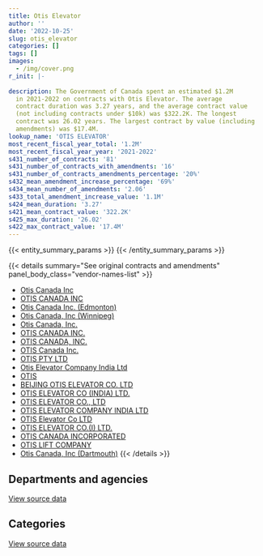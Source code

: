 ```yaml
---
title: Otis Elevator
author: ''
date: '2022-10-25'
slug: otis_elevator
categories: []
tags: []
images:
  - /img/cover.png
r_init: |-
  
description: The Government of Canada spent an estimated $1.2M
  in 2021-2022 on contracts with Otis Elevator. The average
  contract duration was 3.27 years, and the average contract value
  (not including contracts under $10k) was $322.2K. The longest
  contract was 26.02 years. The largest contract by value (including
  amendments) was $17.4M.
lookup_name: 'OTIS ELEVATOR'
most_recent_fiscal_year_total: '1.2M'
most_recent_fiscal_year_year: '2021-2022'
s431_number_of_contracts: '81'
s431_number_of_contracts_with_amendments: '16'
s431_number_of_contracts_amendments_percentage: '20%'
s432_mean_amendment_increase_percentage: '69%'
s434_mean_number_of_amendments: '2.06'
s433_total_amendment_increase_value: '1.1M'
s424_mean_duration: '3.27'
s421_mean_contract_value: '322.2K'
s425_max_duration: '26.02'
s422_max_contract_value: '17.4M'
---
```


<script src="/rmarkdown-libs/htmlwidgets/htmlwidgets.js"></script>
<link href="/rmarkdown-libs/datatables-css/datatables-crosstalk.css" rel="stylesheet" />
<script src="/rmarkdown-libs/datatables-binding/datatables.js"></script>
<script src="/rmarkdown-libs/jquery/jquery-3.6.0.min.js"></script>
<link href="/rmarkdown-libs/dt-core-bootstrap/css/dataTables.bootstrap.min.css" rel="stylesheet" />
<link href="/rmarkdown-libs/dt-core-bootstrap/css/dataTables.bootstrap.extra.css" rel="stylesheet" />
<script src="/rmarkdown-libs/dt-core-bootstrap/js/jquery.dataTables.min.js"></script>
<script src="/rmarkdown-libs/dt-core-bootstrap/js/dataTables.bootstrap.min.js"></script>
<link href="/rmarkdown-libs/crosstalk/css/crosstalk.min.css" rel="stylesheet" />
<script src="/rmarkdown-libs/crosstalk/js/crosstalk.min.js"></script>
<script src="/rmarkdown-libs/htmlwidgets/htmlwidgets.js"></script>
<link href="/rmarkdown-libs/datatables-css/datatables-crosstalk.css" rel="stylesheet" />
<script src="/rmarkdown-libs/datatables-binding/datatables.js"></script>
<script src="/rmarkdown-libs/jquery/jquery-3.6.0.min.js"></script>
<link href="/rmarkdown-libs/dt-core-bootstrap/css/dataTables.bootstrap.min.css" rel="stylesheet" />
<link href="/rmarkdown-libs/dt-core-bootstrap/css/dataTables.bootstrap.extra.css" rel="stylesheet" />
<script src="/rmarkdown-libs/dt-core-bootstrap/js/jquery.dataTables.min.js"></script>
<script src="/rmarkdown-libs/dt-core-bootstrap/js/dataTables.bootstrap.min.js"></script>
<link href="/rmarkdown-libs/crosstalk/css/crosstalk.min.css" rel="stylesheet" />
<script src="/rmarkdown-libs/crosstalk/js/crosstalk.min.js"></script>

{{< entity_summary_params >}}
{{< /entity_summary_params >}}

{{< details summary="See original contracts and amendments" panel_body_class="vendor-names-list" >}}
- [Otis Canada Inc](https://search.open.canada.ca/en/ct/?sort=contract_value_f%20desc&page=1&search_text=%22Otis%20Canada%20Inc%22)
- [OTIS CANADA INC](https://search.open.canada.ca/en/ct/?sort=contract_value_f%20desc&page=1&search_text=%22OTIS%20CANADA%20INC%22)
- [Otis Canada Inc. (Edmonton)](https://search.open.canada.ca/en/ct/?sort=contract_value_f%20desc&page=1&search_text=%22Otis%20Canada%20Inc.%20%28Edmonton%29%22)
- [Otis Canada, Inc (Winnipeg)](https://search.open.canada.ca/en/ct/?sort=contract_value_f%20desc&page=1&search_text=%22Otis%20Canada%2c%20Inc%20%28Winnipeg%29%22)
- [Otis Canada, Inc.](https://search.open.canada.ca/en/ct/?sort=contract_value_f%20desc&page=1&search_text=%22Otis%20Canada%2c%20Inc.%22)
- [OTIS CANADA INC.](https://search.open.canada.ca/en/ct/?sort=contract_value_f%20desc&page=1&search_text=%22OTIS%20CANADA%20INC.%22)
- [OTIS CANADA, INC.](https://search.open.canada.ca/en/ct/?sort=contract_value_f%20desc&page=1&search_text=%22OTIS%20CANADA%2c%20INC.%22)
- [OTIS Canada Inc.](https://search.open.canada.ca/en/ct/?sort=contract_value_f%20desc&page=1&search_text=%22OTIS%20Canada%20Inc.%22)
- [OTIS PTY LTD](https://search.open.canada.ca/en/ct/?sort=contract_value_f%20desc&page=1&search_text=%22OTIS%20PTY%20LTD%22)
- [Otis Elevator Company India Ltd](https://search.open.canada.ca/en/ct/?sort=contract_value_f%20desc&page=1&search_text=%22Otis%20Elevator%20Company%20India%20Ltd%22)
- [OTIS](https://search.open.canada.ca/en/ct/?sort=contract_value_f%20desc&page=1&search_text=%22OTIS%22)
- [BEIJING OTIS ELEVATOR CO. LTD](https://search.open.canada.ca/en/ct/?sort=contract_value_f%20desc&page=1&search_text=%22BEIJING%20OTIS%20ELEVATOR%20CO.%20LTD%22)
- [OTIS ELEVATOR CO (INDIA) LTD.](https://search.open.canada.ca/en/ct/?sort=contract_value_f%20desc&page=1&search_text=%22OTIS%20ELEVATOR%20CO%20%28INDIA%29%20LTD.%22)
- [OTIS ELEVATOR CO., LTD](https://search.open.canada.ca/en/ct/?sort=contract_value_f%20desc&page=1&search_text=%22OTIS%20ELEVATOR%20CO.%2c%20LTD%22)
- [OTIS ELEVATOR COMPANY INDIA LTD](https://search.open.canada.ca/en/ct/?sort=contract_value_f%20desc&page=1&search_text=%22OTIS%20ELEVATOR%20COMPANY%20INDIA%20LTD%22)
- [OTIS Elevator Co LTD](https://search.open.canada.ca/en/ct/?sort=contract_value_f%20desc&page=1&search_text=%22OTIS%20Elevator%20Co%20LTD%22)
- [OTIS ELEVATOR CO.(I) LTD.](https://search.open.canada.ca/en/ct/?sort=contract_value_f%20desc&page=1&search_text=%22OTIS%20ELEVATOR%20CO.%28I%29%20LTD.%22)
- [OTIS CANADA INCORPORATED](https://search.open.canada.ca/en/ct/?sort=contract_value_f%20desc&page=1&search_text=%22OTIS%20CANADA%20INCORPORATED%22)
- [OTIS LIFT COMPANY](https://search.open.canada.ca/en/ct/?sort=contract_value_f%20desc&page=1&search_text=%22OTIS%20LIFT%20COMPANY%22)
- [Otis Canada, Inc (Dartmouth)](https://search.open.canada.ca/en/ct/?sort=contract_value_f%20desc&page=1&search_text=%22Otis%20Canada%2c%20Inc%20%28Dartmouth%29%22)
{{< /details >}}

## Departments and agencies

<div id="htmlwidget-1" style="width:100%;height:auto;" class="datatables html-widget"></div>
<script type="application/json" data-for="htmlwidget-1">{"x":{"style":"bootstrap","filter":"none","vertical":false,"data":[["<a href=\"/departments/aafc-aac/\">Agriculture and Agri-Food Canada<\/a>","<a href=\"/departments/dfatd-maecd/\">Global Affairs Canada<\/a>","<a href=\"/departments/dnd-mdn/\">National Defence<\/a>","<a href=\"/departments/hc-sc/\">Health Canada<\/a>","<a href=\"/departments/ic/\">Innovation, Science and Economic Development Canada<\/a>","<a href=\"/departments/nrc-cnrc/\">National Research Council Canada<\/a>","<a href=\"/departments/pc/\">Parks Canada<\/a>","<a href=\"/departments/pwgsc-tpsgc/\">Public Services and Procurement Canada<\/a>","<a href=\"/departments/rcmp-grc/\">Royal Canadian Mounted Police<\/a>"],[36753.8,34798.93,33392.96,6201.49,48894,9443.52,27343.98,1536333.58,null],[41881.51,95886.78,28000,6218.48,null,9574.32,12068.07,1197608.1,16091.46],[43264.74,93688.86,22954.34,6201.49,7965.85,9548.16,8539.97,1005329.83,null],[9365.59,48003.37,36626.83,5050.83,19255.2,9266.79,30408.76,1080669.72,null]],"container":"<table class=\"table table-striped table-hover row-border order-column display\">\n  <thead>\n    <tr>\n      <th>Department<\/th>\n      <th>2018-2019<\/th>\n      <th>2019-2020<\/th>\n      <th>2020-2021<\/th>\n      <th>2021-2022<\/th>\n    <\/tr>\n  <\/thead>\n<\/table>","options":{"order":[[4,"desc"]],"pageLength":10,"autoWidth":true,"columnDefs":[{"targets":1,"render":"function(data, type, row, meta) {\n    return type !== 'display' ? data : DTWidget.formatCurrency(data, \"$\", 2, 3, \",\", \".\", true, null);\n  }"},{"targets":2,"render":"function(data, type, row, meta) {\n    return type !== 'display' ? data : DTWidget.formatCurrency(data, \"$\", 2, 3, \",\", \".\", true, null);\n  }"},{"targets":3,"render":"function(data, type, row, meta) {\n    return type !== 'display' ? data : DTWidget.formatCurrency(data, \"$\", 2, 3, \",\", \".\", true, null);\n  }"},{"targets":4,"render":"function(data, type, row, meta) {\n    return type !== 'display' ? data : DTWidget.formatCurrency(data, \"$\", 2, 3, \",\", \".\", true, null);\n  }"},{"width":"16%","targets":[1,2,3,4]},{"className":"dt-right","targets":[1,2,3,4]}],"orderClasses":false}},"evals":["options.columnDefs.0.render","options.columnDefs.1.render","options.columnDefs.2.render","options.columnDefs.3.render"],"jsHooks":[]}</script>
<p class="text-right">
<a href="https://github.com/GoC-Spending/contracts-data/tree/main/data/out/vendors/otis_elevator/summary_by_fiscal_year_by_department.csv" class="source-data-link btn btn-link">View source data</a>
</p>

## Categories

<div id="htmlwidget-2" style="width:100%;height:auto;" class="datatables html-widget"></div>
<script type="application/json" data-for="htmlwidget-2">{"x":{"style":"bootstrap","filter":"none","vertical":false,"data":[["<a href=\"/categories/facilities_and_construction/\">Facilities and construction<\/a>","<a href=\"/categories/defence/\">Defence<\/a>","<a href=\"/categories/professional_services/\">Professional services<\/a>","<a href=\"/categories/industrial_products_and_services/\">Industrial products and services<\/a>"],[578789.75,null,806584.17,347788.36],[360326.35,null,793443.16,253559.21],[137025.29,null,791275.28,269192.67],[37128.79,29914.5,822670.35,348933.43]],"container":"<table class=\"table table-striped table-hover row-border order-column display\">\n  <thead>\n    <tr>\n      <th>Category<\/th>\n      <th>2018-2019<\/th>\n      <th>2019-2020<\/th>\n      <th>2020-2021<\/th>\n      <th>2021-2022<\/th>\n    <\/tr>\n  <\/thead>\n<\/table>","options":{"order":[[4,"desc"]],"dom":"t","pageLength":30,"autoWidth":true,"columnDefs":[{"targets":1,"render":"function(data, type, row, meta) {\n    return type !== 'display' ? data : DTWidget.formatCurrency(data, \"$\", 2, 3, \",\", \".\", true, null);\n  }"},{"targets":2,"render":"function(data, type, row, meta) {\n    return type !== 'display' ? data : DTWidget.formatCurrency(data, \"$\", 2, 3, \",\", \".\", true, null);\n  }"},{"targets":3,"render":"function(data, type, row, meta) {\n    return type !== 'display' ? data : DTWidget.formatCurrency(data, \"$\", 2, 3, \",\", \".\", true, null);\n  }"},{"targets":4,"render":"function(data, type, row, meta) {\n    return type !== 'display' ? data : DTWidget.formatCurrency(data, \"$\", 2, 3, \",\", \".\", true, null);\n  }"},{"width":"16%","targets":[1,2,3,4]},{"className":"dt-right","targets":[1,2,3,4]}],"orderClasses":false,"lengthMenu":[10,25,30,50,100]}},"evals":["options.columnDefs.0.render","options.columnDefs.1.render","options.columnDefs.2.render","options.columnDefs.3.render"],"jsHooks":[]}</script>
<p class="text-right">
<a href="https://github.com/GoC-Spending/contracts-data/tree/main/data/out/vendors/otis_elevator/summary_by_fiscal_year_by_category.csv" class="source-data-link btn btn-link">View source data</a>
</p>
